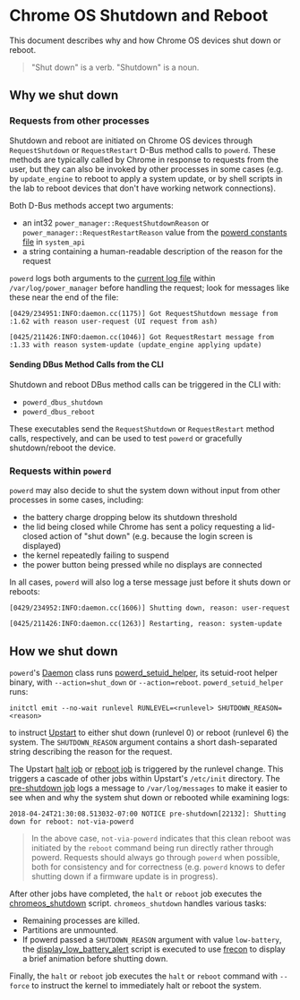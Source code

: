 # Chrome OS Shutdown and Reboot

This document describes why and how Chrome OS devices shut down or reboot.

> "Shut down" is a verb. "Shutdown" is a noun.

## Why we shut down

### Requests from other processes

Shutdown and reboot are initiated on Chrome OS devices through `RequestShutdown`
or `RequestRestart` D-Bus method calls to `powerd`. These methods are typically
called by Chrome in response to requests from the user, but they can also be
invoked by other processes in some cases (e.g. by `update_engine` to reboot to
apply a system update, or by shell scripts in the lab to reboot devices that
don't have working network connections).

Both D-Bus methods accept two arguments:

*   an int32 `power_manager::RequestShutdownReason` or
    `power_manager::RequestRestartReason` value from the [powerd constants file]
    in `system_api`
*   a string containing a human-readable description of the reason for the
    request

`powerd` logs both arguments to the [current log file] within
`/var/log/power_manager` before handling the request; look for messages like
these near the end of the file:

```
[0429/234951:INFO:daemon.cc(1175)] Got RequestShutdown message from :1.62 with reason user-request (UI request from ash)
```

```
[0425/211426:INFO:daemon.cc(1046)] Got RequestRestart message from :1.33 with reason system-update (update_engine applying update)
```

#### Sending DBus Method Calls from the CLI

Shutdown and reboot DBus method calls can be triggered in the CLI with:

* `powerd_dbus_shutdown`
* `powerd_dbus_reboot`

These executables send the `RequestShutdown` or `RequestRestart` method calls,
respectively, and can be used to test `powerd` or gracefully shutdown/reboot the
device.

### Requests within `powerd`

`powerd` may also decide to shut the system down without input from other
processes in some cases, including:

*   the battery charge dropping below its shutdown threshold
*   the lid being closed while Chrome has sent a policy requesting a lid-closed
    action of "shut down" (e.g. because the login screen is displayed)
*   the kernel repeatedly failing to suspend
*   the power button being pressed while no displays are connected

In all cases, `powerd` will also log a terse message just before it shuts down
or reboots:

```
[0429/234952:INFO:daemon.cc(1606)] Shutting down, reason: user-request
```

```
[0425/211426:INFO:daemon.cc(1263)] Restarting, reason: system-update
```

## How we shut down

`powerd`'s [Daemon] class runs [powerd_setuid_helper], its setuid-root helper
binary, with `--action=shut_down` or `--action=reboot`. `powerd_setuid_helper`
runs:

```
initctl emit --no-wait runlevel RUNLEVEL=<runlevel> SHUTDOWN_REASON=<reason>
```

to instruct [Upstart] to either shut down (runlevel 0) or reboot (runlevel 6) the
system. The `SHUTDOWN_REASON` argument contains a short dash-separated string
describing the reason for the request.

The Upstart [halt job] or [reboot job] is triggered by the runlevel change. This
triggers a cascade of other jobs within Upstart's `/etc/init` directory. The
[pre-shutdown job] logs a message to `/var/log/messages` to make it easier to
see when and why the system shut down or rebooted while examining logs:

```
2018-04-24T21:30:08.513032-07:00 NOTICE pre-shutdown[22132]: Shutting down for reboot: not-via-powerd
```

> In the above case, `not-via-powerd` indicates that this clean reboot was
> initiated by the `reboot` command being run directly rather through powerd.
> Requests should always go through `powerd` when possible, both for consistency
> and for correctness (e.g. `powerd` knows to defer shutting down if a firmware
> update is in progress).

After other jobs have completed, the `halt` or `reboot` job executes the
[chromeos_shutdown] script. `chromeos_shutdown` handles various tasks:

*   Remaining processes are killed.
*   Partitions are unmounted.
*   If powerd passed a `SHUTDOWN_REASON` argument with value `low-battery`, the
    [display_low_battery_alert] script is executed to use [frecon] to display a
    brief animation before shutting down.

Finally, the `halt` or `reboot` job executes the `halt` or `reboot` command with
`--force` to instruct the kernel to immediately halt or reboot the system.

[powerd constants file]: https://chromium.googlesource.com/chromiumos/platform2/system_api/+/HEAD/dbus/power_manager/dbus-constants.h
[current log file]: logging.md
[Daemon]: ../powerd/daemon.cc
[powerd_setuid_helper]: ../powerd/powerd_setuid_helper.cc
[Upstart]: http://upstart.ubuntu.com/
[halt job]: https://chromium.googlesource.com/chromiumos/platform2/+/HEAD/init/upstart/halt/halt.conf
[reboot job]: https://chromium.googlesource.com/chromiumos/platform2/+/HEAD/init/upstart/reboot.conf
[pre-shutdown job]: https://chromium.googlesource.com/chromiumos/platform2/+/HEAD/init/upstart/pre-shutdown.conf
[chromeos_shutdown]: https://chromium.googlesource.com/chromiumos/platform2/+/HEAD/init/chromeos_shutdown
[display_low_battery_alert]: https://chromium.googlesource.com/chromiumos/platform2/+/HEAD/init/display_low_battery_alert
[frecon]: https://chromium.googlesource.com/chromiumos/platform/frecon/
